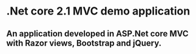 # .Net core 2.1 MVC demo application

## An application developed in ASP.Net core MVC with Razor views, Bootstrap and jQuery. 

